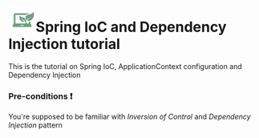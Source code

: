 # <img src="https://raw.githubusercontent.com/bobocode-projects/resources/master/image/logo_transparent_background.png" height=50/>Spring IoC and Dependency Injection tutorial
This is the tutorial on Spring IoC, ApplicationContext configuration and Dependency Injection

### Pre-conditions :heavy_exclamation_mark:
You're supposed to be familiar with *Inversion of Control* and *Dependency Injection* pattern 
##